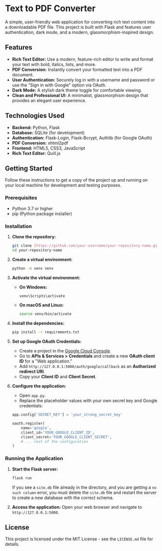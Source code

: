 # Text to PDF Converter

A simple, user-friendly web application for converting rich text content into a downloadable PDF file. This project is built with Flask and features user authentication, dark mode, and a modern, glassmorphism-inspired design.

## Features

-   **Rich Text Editor:** Use a modern, feature-rich editor to write and format your text with bold, italics, lists, and more.
-   **PDF Conversion:** Instantly convert your formatted text into a PDF document.
-   **User Authentication:** Securely log in with a username and password or use the "Sign in with Google" option via OAuth.
-   **Dark Mode:** A stylish dark theme toggle for comfortable viewing.
-   **Clean and Professional UI:** A minimalist, glassmorphism design that provides an elegant user experience.

## Technologies Used

-   **Backend:** Python, Flask
-   **Database:** SQLite (for development)
-   **Authentication:** Flask-Login, Flask-Bcrypt, Authlib (for Google OAuth)
-   **PDF Conversion:** xhtml2pdf
-   **Frontend:** HTML5, CSS3, JavaScript
-   **Rich Text Editor:** Quill.js

## Getting Started

Follow these instructions to get a copy of the project up and running on your local machine for development and testing purposes.

### Prerequisites

-   Python 3.7 or higher
-   pip (Python package installer)

### Installation

1.  **Clone the repository:**
    ```bash
    git clone [https://github.com/your-username/your-repository-name.git](https://github.com/your-username/your-repository-name.git)
    cd your-repository-name
    ```

2.  **Create a virtual environment:**
    ```bash
    python -m venv venv
    ```

3.  **Activate the virtual environment:**
    -   **On Windows:**
        ```bash
        venv\Scripts\activate
        ```
    -   **On macOS and Linux:**
        ```bash
        source venv/bin/activate
        ```

4.  **Install the dependencies:**
    ```bash
    pip install -r requirements.txt
    ```

5.  **Set up Google OAuth Credentials:**
    * Create a project in the [Google Cloud Console](https://console.cloud.google.com/).
    * Go to **APIs & Services > Credentials** and create a new **OAuth client ID** for a "Web application."
    * Add `http://127.0.0.1:5000/auth/google/callback` as an **Authorized redirect URI**.
    * Copy your **Client ID** and **Client Secret**.

6.  **Configure the application:**
    * Open `app.py`.
    * Replace the placeholder values with your own secret key and Google credentials:
    ```python
    app.config['SECRET_KEY'] = 'your_strong_secret_key'
    
    oauth.register(
        name='google',
        client_id='YOUR_GOOGLE_CLIENT_ID',
        client_secret='YOUR_GOOGLE_CLIENT_SECRET',
        # ... rest of the configuration
    )
    ```

### Running the Application

1.  **Start the Flask server:**
    ```bash
    flask run
    ```
    If you see a `site.db` file already in the directory, and you are getting a `no such column` error, you must delete the `site.db` file and restart the server to create a new database with the correct schema.

2.  **Access the application:**
    Open your web browser and navigate to `http://127.0.0.1:5000`.

## License

This project is licensed under the MIT License - see the `LICENSE.md` file for details.
